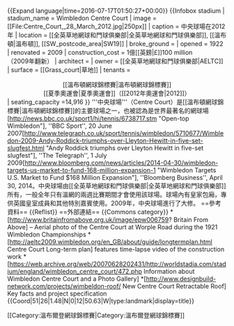 {{Expand language|time=2016-07-17T01:50:27+00:00}}
{{Infobox stadium
| stadium_name       = Wimbledon Centre Court
| image              = [[File:Centre_Court,_28_March_2012.jpg|250px]]
| caption            = 中央球場在2012年
| location           = [[全英草地網球和門球俱樂部|全英草地網球和門球俱樂部]], [[溫布頓|溫布頓]], [[SW_postcode_area|SW19]]
| broke_ground       = 
| opened             = 1922
| renovated          = 2009
| construction_cost  = 1億[[英鎊|£]]100 million<br>（2009年翻新）
| architect          = 
| owner              = [[全英草地網球和門球俱樂部|AELTC]]
| surface            = [[Grass_court|草地]]
| tenants            =<center>[[溫布頓網球錦標賽|溫布頓網球錦標賽]]<br>[[夏季奧運會|夏季奧運會]]（[[2012年奧運會|2012]]）</center>
| seating_capacity   =14,916
}}
'''中央球場'''（Centre Court）是[[溫布頓網球錦標賽|溫布頓網球錦標賽]]的主要球場之一，也被認為是世界最著名的網球場<ref>[http://news.bbc.co.uk/sport1/hi/tennis/6738717.stm "Open-top Wimbledon"], ''BBC Sport'', 20 June 2007</ref><ref>[http://www.telegraph.co.uk/sport/tennis/wimbledon/5710677/Wimbledon-2009-Andy-Roddick-triumphs-over-Lleyton-Hewitt-in-five-set-slugfest.html "Andy Roddick triumphs over Lleyton Hewitt in five-set slugfest"], ''The Telegraph'', 1 July 2009</ref><ref>[http://www.bloomberg.com/news/articles/2014-04-30/wimbledon-targets-us-market-to-fund-168-million-expansion-1 "Wimbledon Targets U.S. Market to Fund $168 Million Expansion"], ''Bloomberg Business'', April 30, 2014</ref>。中央球場由[[全英草地網球和門球俱樂部|全英草地網球和門球俱樂部]]所有，一般全年只有溫網的兩週比賽期間才會使用該球場。球場內有皇家包廂，專供英國皇室成員和其他特別嘉賓使用。2009年，中央球場進行了大修。
==參考資料==
{{Reflist}}
==外部連結==
{{Commons category}}
*[http://www.britainfromabove.org.uk/image/epw006759? Britain From Above] – Aerial photo of the Centre Court at Worple Road during the 1921 Wimbledon Championships 
*[http://aeltc2009.wimbledon.org/en_GB/about/guide/longtermplan.html Centre Court Long-term plan] features time-lapse video of the construction work
*[https://web.archive.org/web/20070628202431/http://worldstadia.com/stadium/england/wimbledon_centre_court/472.php Information about Wimbledon Centre Court and a Photo Gallery]
*[http://www.designbuild-network.com/projects/wimbeldon-roof/ New Centre Court Retractable Roof] Key facts and project specification
{{Coord|51|26|1.48|N|0|12|50.63|W|type:landmark|display=title}}

[[Category:溫布爾登網球錦標賽|Category:溫布爾登網球錦標賽]]